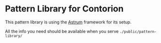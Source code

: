 # Pattern Library for Contorion

This pattern library is using the [Astrum](http://astrum.nodividestudio.com/) framework for its setup.

All the info you need should be available when you serve
`./public/pattern-library/`
